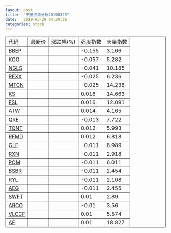 ```yaml
---
layout: post
title:  "天量股票分析20190328"
date:   2019-03-28 04:39:26
categories: stock
---
```

<script type="text/javascript">
var stockList = []
stockList.push('gb_bbep');
stockList.push('gb_kog');
stockList.push('gb_ngls');
stockList.push('gb_rexx');
stockList.push('gb_mtcn');
stockList.push('gb_ks');
stockList.push('gb_fsl');
stockList.push('gb_atw');
stockList.push('gb_qre');
stockList.push('gb_tqnt');
stockList.push('gb_rfmd');
stockList.push('gb_glf');
stockList.push('gb_rxn');
stockList.push('gb_pom');
stockList.push('gb_bsbr');
stockList.push('gb_ryl');
stockList.push('gb_aeg');
stockList.push('gb_swft');
stockList.push('gb_arco');
stockList.push('gb_vlccf');
stockList.push('gb_af');
</script>

<table border="1">
 <tr>
  <td>代码</td>
  <td>最新价</td>
  <td>涨跌幅(%)</td>
 <td>强度指数</td>
 <td>天量指数</td>
</tr>
  <tr id="bbep"><td><a href="http://stock.finance.sina.com.cn/usstock/quotes/BBEP.html" target="_blank">BBEP</a></td><td></td><td></td><td>-0.155</td><td>3.166</td></tr>
  <tr id="kog"><td><a href="http://stock.finance.sina.com.cn/usstock/quotes/KOG.html" target="_blank">KOG</a></td><td></td><td></td><td>-0.057</td><td>5.282</td></tr>
  <tr id="ngls"><td><a href="http://stock.finance.sina.com.cn/usstock/quotes/NGLS.html" target="_blank">NGLS</a></td><td></td><td></td><td>-0.041</td><td>10.185</td></tr>
  <tr id="rexx"><td><a href="http://stock.finance.sina.com.cn/usstock/quotes/REXX.html" target="_blank">REXX</a></td><td></td><td></td><td>-0.025</td><td>6.236</td></tr>
  <tr id="mtcn"><td><a href="http://stock.finance.sina.com.cn/usstock/quotes/MTCN.html" target="_blank">MTCN</a></td><td></td><td></td><td>-0.025</td><td>14.238</td></tr>
  <tr id="ks"><td><a href="http://stock.finance.sina.com.cn/usstock/quotes/KS.html" target="_blank">KS</a></td><td></td><td></td><td>0.016</td><td>14.663</td></tr>
  <tr id="fsl"><td><a href="http://stock.finance.sina.com.cn/usstock/quotes/FSL.html" target="_blank">FSL</a></td><td></td><td></td><td>0.016</td><td>12.091</td></tr>
  <tr id="atw"><td><a href="http://stock.finance.sina.com.cn/usstock/quotes/ATW.html" target="_blank">ATW</a></td><td></td><td></td><td>0.014</td><td>4.165</td></tr>
  <tr id="qre"><td><a href="http://stock.finance.sina.com.cn/usstock/quotes/QRE.html" target="_blank">QRE</a></td><td></td><td></td><td>-0.013</td><td>7.722</td></tr>
  <tr id="tqnt"><td><a href="http://stock.finance.sina.com.cn/usstock/quotes/TQNT.html" target="_blank">TQNT</a></td><td></td><td></td><td>0.012</td><td>5.993</td></tr>
  <tr id="rfmd"><td><a href="http://stock.finance.sina.com.cn/usstock/quotes/RFMD.html" target="_blank">RFMD</a></td><td></td><td></td><td>0.012</td><td>6.818</td></tr>
  <tr id="glf"><td><a href="http://stock.finance.sina.com.cn/usstock/quotes/GLF.html" target="_blank">GLF</a></td><td></td><td></td><td>-0.011</td><td>8.989</td></tr>
  <tr id="rxn"><td><a href="http://stock.finance.sina.com.cn/usstock/quotes/RXN.html" target="_blank">RXN</a></td><td></td><td></td><td>-0.011</td><td>2.918</td></tr>
  <tr id="pom"><td><a href="http://stock.finance.sina.com.cn/usstock/quotes/POM.html" target="_blank">POM</a></td><td></td><td></td><td>-0.011</td><td>6.011</td></tr>
  <tr id="bsbr"><td><a href="http://stock.finance.sina.com.cn/usstock/quotes/BSBR.html" target="_blank">BSBR</a></td><td></td><td></td><td>-0.011</td><td>2.454</td></tr>
  <tr id="ryl"><td><a href="http://stock.finance.sina.com.cn/usstock/quotes/RYL.html" target="_blank">RYL</a></td><td></td><td></td><td>-0.011</td><td>2.108</td></tr>
  <tr id="aeg"><td><a href="http://stock.finance.sina.com.cn/usstock/quotes/AEG.html" target="_blank">AEG</a></td><td></td><td></td><td>-0.011</td><td>2.455</td></tr>
  <tr id="swft"><td><a href="http://stock.finance.sina.com.cn/usstock/quotes/SWFT.html" target="_blank">SWFT</a></td><td></td><td></td><td>0.01</td><td>2.89</td></tr>
  <tr id="arco"><td><a href="http://stock.finance.sina.com.cn/usstock/quotes/ARCO.html" target="_blank">ARCO</a></td><td></td><td></td><td>-0.01</td><td>3.56</td></tr>
  <tr id="vlccf"><td><a href="http://stock.finance.sina.com.cn/usstock/quotes/VLCCF.html" target="_blank">VLCCF</a></td><td></td><td></td><td>0.01</td><td>5.574</td></tr>
  <tr id="af"><td><a href="http://stock.finance.sina.com.cn/usstock/quotes/AF.html" target="_blank">AF</a></td><td></td><td></td><td>0.01</td><td>18.827</td></tr>
</table>
